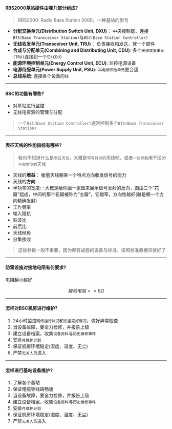 #### RBS2000基站硬件由哪几部分组成?

> RBS2000: Radio Base Station 2000，一种基站的型号

* **分配交换单元(Distribution Switch Unit, DXU)**： 中央控制器，连接`BTS(Base Transceiver Station)`与`BSC(Base Station Controller)`
* **无线收发单元(Transceiver Unit, TRU)**： 负责接收和发送，就一个部件
* **合成与分配单元(Combining and Distributing Unit, CDU)**: 多个`天线收发单元(TRU)`连接到一个`它(CDU)`
* **能源环境控制单元(Energy Control Unit, ECU)**: 监控电源设备
* **电源侍服单元(Power Supply Unit, PSU)**: 叫`电源供给单元`更合适
* **总线系统**: 连接各个设备的`线`
___

#### BSC的功能有哪些? 

* 对基站进行监控
* 无线电资源的管理与分配

> 一个`BSC(Base Station Controller)`通常控制多个`BTS(Base Transceiver Station)`

___

#### 表征天线的性能指标有哪些? 

> 我也不知道什么是`表征天线`，大概是`带有特点的`天线吧，或者`一些参数`用于区分`不同类型的`天线

* 天线的**增益**： 衡量天线朝某一个特点方向收发信号的能力
* 天线的**方向**
* 半功率的宽度: : 大概是给你画一张图来展示信号发射的反向，图由三个“花瓣”组成，中间的那个花瓣被称为“主瓣”，它越窄，方向性越好(越是朝一个方向精确发射)
* 工作频率
* 输入阻抗
* 驻波比
* 前后比
* 天线倾角
* 分集接收

> 这些参数一般不重要，因为都有成套的设备与标准，按照标准直接买就好了

___

#### 防雷设施对接地电阻有何要求?

电阻越小越好

$$接地电阻 <= 5 \Omega$$
___

#### 怎样对BSC机房进行维护?

1. 24小时监控`网络运行状况`和`设备完好情况`，做好异常检查
2. 当设备故障，要全力检修，并报告上级
3. 建立设备档案，收集`设备资料`与`历史维修事件`
4. 安排`月维护计划`
5. 保证机房环境稳定(湿度、温度、无尘)
6. 严禁`无关人员`进入
___

#### 怎样进行基站设备维护?

1. 了解各个基站
2. 保证电缆等线路畅通
3. 当设备故障，要全力检修，并报告上级
4. 建立设备档案，收集`设备资料`与`历史维修事件`
5. 安排`月维护计划`
6. 保证机房环境稳定(湿度、温度、无尘)
7. 严禁`无关人员`进入